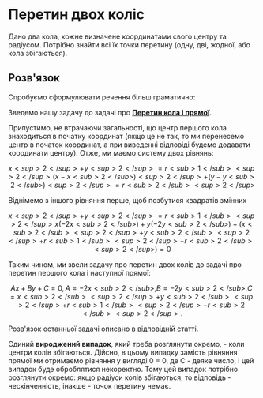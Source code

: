 # Перетин двох коліс

Дано два кола, кожне визначене координатами свого центру та радіусом. Потрібно знайти всі їх точки перетину (одну, дві, жодної, або кола збігаються).

## Розв'язок

Спробуємо сформулювати речення більш граматично:

Зведемо нашу задачу до задачі про **[Перетин кола і прямої](circle_line_intersection)**.

Припустимо, не втрачаючи загальності, що центр першого кола знаходиться в початку координат (якщо це не так, то ми перенесемо центр в початок координат, а при виведенні відповіді будемо додавати координати центру). Отже, ми маємо систему двох рівнянь:

$$
x<sup>2</sup> + y<sup>2</sup> = r<sub>1</sub><sup>2</sup>
(x - x<sub>2</sub>)<sup>2</sup> + (y - y<sub>2</sub>)<sup>2</sup> = r<sub>2</sub><sup>2</sup>
$$

Віднімемо з іншого рівняння перше, щоб позбутися квадратів змінних

$$
x<sup>2</sup> + y<sup>2</sup> = r<sub>1</sub><sup>2</sup>
x (-2x<sub>2</sub>) + y (-2y<sub>2</sub>) + (x<sub>2</sub><sup>2</sup> + y<sub>2</sub><sup>2</sup> + r<sub>1</sub><sup>2</sup> - r<sub>2</sub><sup>2</sup>) = 0
$$

Таким чином, ми звели задачу про перетин двох колів до задачі про перетин першого кола і наступної прямої:

$$
Ax + By + C = 0,
A = -2x<sub>2</sub>,
B = -2y<sub>2</sub>,
C = x<sub>2</sub><sup>2</sup> + y<sub>2</sub><sup>2</sup> + r<sub>1</sub><sup>2</sup> - r<sub>2</sub><sup>2</sup>.
$$

Розв'язок останньої задачі описано в [відповідній статті](https://uk.wikipedia.org/wiki/Перетин_кола_і_прямої).

Єдиний **вироджений випадок**, який треба розглянути окремо, - коли центри колів збігаються. Дійсно, в цьому випадку замість рівняння прямої ми отримаємо рівняння у вигляді 0 = 0, де С - деяке число, і цей випадок буде оброблятися некоректно. Тому цей випадок потрібно розглянути окремо: якщо радіуси колів збігаються, то відповідь - нескінченність, інакше - точок перетину немає.